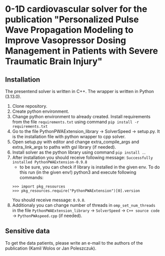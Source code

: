 # 0-1D cardiovascular solver for the publication "Personalized Pulse Wave Propagation Modeling to Improve Vasopressor Dosing Management in Patients with Severe Traumatic Brain Injury"

## Installation
The presentend solver is written in C++. The wrapper is written in Python (3.13.0).

1. Clone repository.
2. Create python environment.
3. Change python environment to already created. Install requirements from the file `requirements.txt` using command `pip install -r requirements.txt`
4. Go to the file PythonPWAExtension_library → SolverSpeed → setup.py. It is the installation file with python wrapper to cpp solver.
5. Open setup.py with editor and change extra_compile_args and extra_link_args to paths with gsl library (if needed).
6. Install solver as the python library using command `pip install .`.
7. After installation you should receive following message: `Successfully installed PythonPWAExtension-0.9.8`
   - to be sure, you can check if library is installed in the given env. To do this run (in the given env!) python3 and execute following commands:
    ```
    >>> import pkg_resources
    >>> pkg_resources.require("PythonPWAExtension")[0].version
    ```
    You should receive message: `0.9.8`.
 8. Additionaly you can change number of threads in `omp_set_num_threads` in the file `PythonPWAExtension_library` &rarr; `SolverSpeed` &rarr; `C++ source code` &rarr; `PythonPWAspeed.cpp` (if needed).

 ## Sensitive data
 To get the data patients, please write an e-mail to the authors of the publication (Kamil Wolos or Jan Poleszczuk).